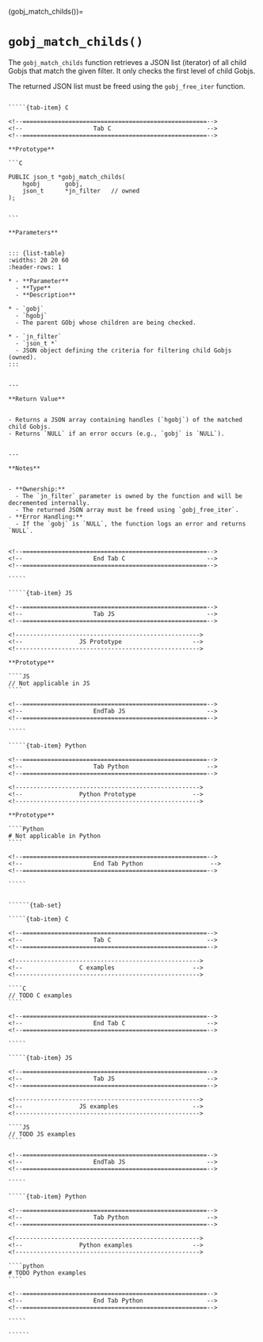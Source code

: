

<!-- ============================================================== -->
(gobj_match_childs())=
# `gobj_match_childs()`
<!-- ============================================================== -->


The `gobj_match_childs` function retrieves a JSON list (iterator) of all child Gobjs that match the given filter. It only checks the first level of child Gobjs.

The returned JSON list must be freed using the `gobj_free_iter` function.
        

<!------------------------------------------------------------>
<!--                    Prototypes                          -->
<!------------------------------------------------------------>

``````{tab-set}

`````{tab-item} C

<!--====================================================-->
<!--                    Tab C                           -->
<!--====================================================-->

**Prototype**

```C

PUBLIC json_t *gobj_match_childs(
    hgobj       gobj,
    json_t      *jn_filter   // owned
);
        

```

**Parameters**


::: {list-table}
:widths: 20 20 60
:header-rows: 1

* - **Parameter**
  - **Type**
  - **Description**

* - `gobj`
  - `hgobj`
  - The parent GObj whose children are being checked.

* - `jn_filter`
  - `json_t *`
  - JSON object defining the criteria for filtering child Gobjs (owned).
:::
        

---

**Return Value**


- Returns a JSON array containing handles (`hgobj`) of the matched child Gobjs.
- Returns `NULL` if an error occurs (e.g., `gobj` is `NULL`).
        

---

**Notes**


- **Ownership:**
  - The `jn_filter` parameter is owned by the function and will be decremented internally.
  - The returned JSON array must be freed using `gobj_free_iter`.
- **Error Handling:**
  - If the `gobj` is `NULL`, the function logs an error and returns `NULL`.
        

<!--====================================================-->
<!--                    End Tab C                       -->
<!--====================================================-->

`````

`````{tab-item} JS

<!--====================================================-->
<!--                    Tab JS                          -->
<!--====================================================-->

<!---------------------------------------------------->
<!--                JS Prototype                    -->
<!---------------------------------------------------->

**Prototype**

````JS
// Not applicable in JS
````

<!--====================================================-->
<!--                    EndTab JS                       -->
<!--====================================================-->

`````

`````{tab-item} Python

<!--====================================================-->
<!--                    Tab Python                      -->
<!--====================================================-->

<!---------------------------------------------------->
<!--                Python Prototype                -->
<!---------------------------------------------------->

**Prototype**

````Python
# Not applicable in Python
````

<!--====================================================-->
<!--                    End Tab Python                   -->
<!--====================================================-->

`````

``````

<!------------------------------------------------------------>
<!--                    Examples                            -->
<!------------------------------------------------------------>

```````{dropdown} Examples

``````{tab-set}

`````{tab-item} C

<!--====================================================-->
<!--                    Tab C                           -->
<!--====================================================-->

<!---------------------------------------------------->
<!--                C examples                      -->
<!---------------------------------------------------->

````C
// TODO C examples
````

<!--====================================================-->
<!--                    End Tab C                       -->
<!--====================================================-->

`````

`````{tab-item} JS

<!--====================================================-->
<!--                    Tab JS                          -->
<!--====================================================-->

<!---------------------------------------------------->
<!--                JS examples                     -->
<!---------------------------------------------------->

````JS
// TODO JS examples
````

<!--====================================================-->
<!--                    EndTab JS                       -->
<!--====================================================-->

`````

`````{tab-item} Python

<!--====================================================-->
<!--                    Tab Python                      -->
<!--====================================================-->

<!---------------------------------------------------->
<!--                Python examples                 -->
<!---------------------------------------------------->

````python
# TODO Python examples
````

<!--====================================================-->
<!--                    End Tab Python                  -->
<!--====================================================-->

`````

``````

```````

